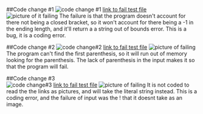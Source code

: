 ##Code change #1
![code change #1](https://imgur.com/a/E7545t4)
[link to fail test file](https://github.com/HoldenLy1234/markdown-parse/blob/main/breaking.md)
![picture of it failing](https://imgur.com/IKC4GA8)
The failure is that the program doesn't account for there not being a closed bracket, so it won't account for there being a -1 in the ending length, and it'll return a a string out of bounds error. This is a bug, it is a coding error.

##Code change #2
![code change#2](https://imgur.com/3vLhfVt)
[link to fail test file](https://github.com/HoldenLy1234/markdown-parse/blob/9aafa5f15d645d23f925cf016fd568b2cd5f32f6/breaking2.md)
![picture of failing](https://imgur.com/fntf39G)
The program can't find the first parenthesis, so it will run out of memory looking for the parenthesis. The lack of parenthesis in the input makes it so that the program will fail.

##Code change #3   
![code change#3](https://imgur.com/l9R3uNm)
[link to fail test file](https://github.com/HoldenLy1234/markdown-parse/blob/main/breaking3.md)
![picture of failing](https://imgur.com/LaADE49)
It is not coded to read the the links as pictures, and will take the literal string instead. This is a coding error, and the failure of input was the ! that it doesnt take as an image.



